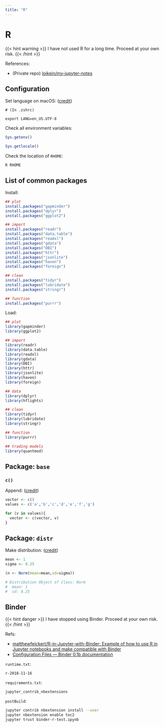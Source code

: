 ```yaml
---
title: "R"
---
```


# R

{{< hint warning >}}
I have not used R for a long time. Proceed at your own risk.
{{< /hint >}}

References:

- \(Private repo\) [loikein/my-jupyter-notes](https://github.com/loikein/my-jupyter-notes/tree/master/datacamp--data-science)

## Configuration

Set language on macOS: \([credit](https://stat.ethz.ch/R-manual/R-devel/library/base/html/EnvVar.html)\)

```shell
# (In .zshrc)

export LANG=en_US.UTF-8
```

Check all environment variables:

```r
Sys.getenv()

Sys.getlocale()
```

Check the location of `RHOME`:

```shell
R RHOME
```

## List of common packages

Install:

```r
## plot
install.packages("gapminder")
install.packages("dplyr")
install.packages("ggplot2")

## import
install.packages("readr")
install.packages("data.table")
install.packages("readxl")
install.packages("gdata")
install.packages("DBI")
install.packages("httr")
install.packages("jsonlite")
install.packages("haven")
install.packages("foreign")

## clean
install.packages("tidyr")
install.packages("lubridate")
install.packages("stringr")

## function
install.packages("purrr")
```

Load:

```r
## plot
library(gapminder)
library(ggplot2)

## import
library(readr)
library(data.table)
library(readxl)
library(gdata)
library(DBI)
library(httr)
library(jsonlite)
library(haven)
library(foreign)

## data
library(dplyr)
library(hflights)

## clean
library(tidyr)
library(lubridate)
library(stringr)

## function
library(purrr)

## trading models
library(quantmod)
```

## Package: `base`

### `c()`

Append: \([credit](https://stackoverflow.com/a/22235924/10668706)\)

```r
vector <- c()
values <- c('a','b','c','d','e','f','g')

for (v in values){
  vector <- c(vector, v)
}
```

## Package: `distr`

Make distribution: \([credit](https://cran.r-project.org/web/packages/distr/vignettes/newDistributions-knitr.pdf)\)

```r
mean <- 1
sigma <- 0.25

(n <- Norm(mean=mean,sd=sigma))

# Distribution Object of Class: Norm
#  mean: 1
#  sd: 0.25
```

## Binder

{{< hint danger >}}
I have stopped using Binder. Proceed at your own risk.
{{< /hint >}}

Refs:

- [matthewfeickert/R-in-Jupyter-with-Binder: Example of how to use R in Jupyter notebooks and make compatible with Binder](https://github.com/matthewfeickert/R-in-Jupyter-with-Binder)
- [Configuration Files — Binder 0.1b documentation](https://mybinder.readthedocs.io/en/latest/using/config_files.html)

`runtime.txt`:

```text
r-2018-11-16
```

`requirements.txt`:

```text
jupyter_contrib_nbextensions
```

`postBuild`:

```sh
jupyter contrib nbextension install --user
jupyter nbextension enable toc2
jupyter trust binder-r-test.ipynb
```
